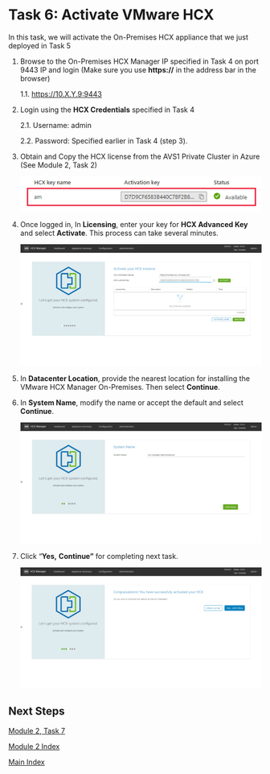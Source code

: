 # Task 6: Activate VMware HCX

In this task, we will activate the On-Premises HCX appliance that we just
deployed in Task 5

1.  Browse to the On-Premises HCX Manager IP specified in Task 4 on port 9443 IP
    and login (Make sure you use **https://** in the address bar in the browser)

    1.1.  <https://10.X.Y.9:9443>

2.  Login using the **HCX Credentials** specified in Task 4

    2.1.  Username: admin

    2.2.  Password: Specified earlier in Task 4 (step 3).

3.  Obtain and Copy the HCX license from the AVS1 Private Cluster in Azure (See
    Module 2, Task 2)

    ![](media/6a9381a61a3b579d1892f89da6aa9808.png)

4.  Once logged in, In **Licensing**, enter your key for **HCX Advanced Key**
    and select **Activate**. This process can take several minutes.

    ![](media/b0e4b0b21e314ba7ac9429d66a648ba3.png)

5.  In **Datacenter Location**, provide the nearest location for installing the
    VMware HCX Manager On-Premises. Then select **Continue**.

6.  In **System Name**, modify the name or accept the default and select
    **Continue**.

    ![](media/b87de655ec5a6836dd1c6863fb2c916f.png)

7.  Click “**Yes,** **Continue”** for completing next task.

    ![](media/d9463e719a8f57fabcdf0bbf9ec8fccf.png)

## Next Steps

[Module 2, Task 7](module-2-task-7.md)

[Module 2 Index](module-2-index.md)

[Main Index](index.md)
